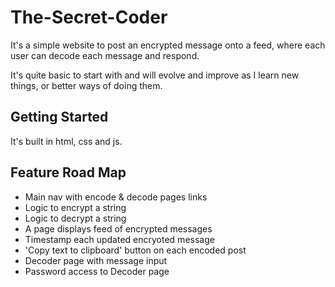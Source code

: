 # The-Secret-Coder
It's a simple website to post an encrypted message onto a feed, where each user can decode each message and respond. 

It's quite basic to start with and will evolve and improve as I learn new things, or better ways of doing them.


Getting Started
--------------------
It's built in html, css and js.


Feature Road Map
--------------------
- Main nav with encode & decode pages links
- Logic to encrypt a string
- Logic to decrypt a string
- A page displays feed of encrypted messages
- Timestamp each updated encryoted message
- 'Copy text to clipboard' button on each encoded post
- Decoder page with message input
- Password access to Decoder page

